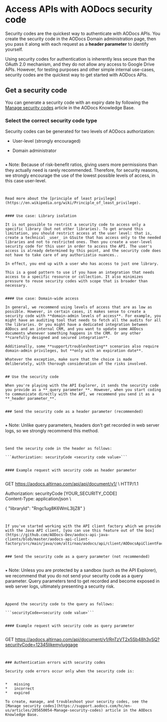 # Access APIs with AODocs security code

Security codes are the quickest way to authenticate with AODocs APIs. You create the security code in the AODocs Domain administration page, then you pass it along with each request as a **header parameter** to identify yourself.

Using security codes for authentication is inherently less secure than the OAuth 2.0 mechanism, and they do not allow any access to Google Drive APIs. However, for testing purposes and other simple internal use-cases, security codes are the quickest way to get started with AODocs APIs.


## Get a security code

You can generate a security code with an expiry date by following the [Manage security codes](https://support.aodocs.com/hc/en-us/articles/205650054-Manage-security-codes) article in the AODocs Knowledge Base.


### Select the correct security code type

Security codes can be generated for two levels of AODocs authorization:


*   User-level (strongly encouraged)
*   Domain administrator

    ```
⭑   Note: Because of risk-benefit ratios, giving users more permissions than they actually need is rarely recommended. Therefore, for security reasons, we strongly encourage the use of the lowest possible levels of access, in this case user-level.
```


Read more about the [principle of least privilege](https://en.wikipedia.org/wiki/Principle_of_least_privilege).


#### Use case: Library isolation

It is not possible to restrict a security code to access only a specific library (but not other libraries). To get around this limitation, you should restrict access at the user level: that is, create a technical _user_ in GSuite that has access only to the needed libraries and not to restricted ones. Then you create a user-level security code for this user in order to access the API. The user's access is already determined by this point, and the security code does not have to take care of any authorizatio nuances..

In effect, you end up with a user who has access to just one library.

This is a good pattern to use if you have an integration that needs access to a specific resource or collection. It also minimizes pressure to reuse security codes with scope that is broader than necessary.


#### Use case: Domain-wide access

In general, we recommend using levels of access that are as low as possible. However, in certain cases, it makes sense to create a security code with **domain-admin levels of access**. For example, you might have an auditing tool that needs to fetch all the audits for all the libraries. Or you might have a dedicated integration between AODocs and an internal CRM, and you want to update some AODocs documents whenever something happens in the CRM. Or any other **carefully designed and secured integration**.

Additionally, some **support/troubleshooting** scenarios also require domain-admin privileges, but **only with an expiration date**.

Whatever the exception, make sure that the choice is made deliberately, with thorough consideration of the risks involved.


## Use the security code

When you're playing with the API Explorer, it sends the security code you provide as a **_query parameter_**. However, when you start coding to communicate directly with the API, we recommend you send it as a **_header parameter_**.


### Send the security code as a header parameter (recommended)


```
⭑   Note: Unlike query parameters, headers don't get recorded in web server logs, so we strongly recommend this method.
```


Send the security code in the header as follows:

```Authorization: securityCode <security code value>```


#### Example request with security code as header parameter


```
GET https://aodocs.altirnao.com/api/api/document/v1/ \ HTTP/1.1

Authorization: securityCode [YOUR_SECURITY_CODE] \
Content-Type: application/json \

{
  "libraryId": "Rngc1ug8K6WmL3IjZ8"
}
```


If you've started working with the API client factory which we provide with the Java API client, [you can use this feature out of the box](https://github.com/AODocs-Dev/aodocs-api-java-clients/blob/master/aodocs-api-client-factory/src/main/java/com/altirnao/aodocs/api/client/AODocsApiClientFactory.java#L88).


### Send the security code as a query parameter (not recommended)


```
⭑   Note: Unless you are protected by a sandbox (such as the API Explorer), we recommend that you do not send your security code as a query parameter. Query parameters tend to get recorded and become exposed in web server logs, ultimately presenting a security risk.
```


Append the security code to the query as follows:

```securityCode=<security code value>```


#### Example request with security code as query parameter


```
  GET https://aodocs.altirnao.com/api/document/v1/RnTzVT2x5Sb48h3vSQ?securityCode=12345likemyluggage
```


### Authentication errors with security codes

Security code errors occur only when the security code is:


*   missing
*   incorrect
*   expired

To create, manage, and troubleshoot your security codes, see the [Manage security codes](https://support.aodocs.com/hc/en-us/articles/205650054-Manage-security-codes) article in the AODocs Knowledge Base.

